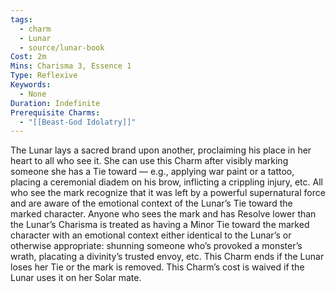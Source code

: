 ```yaml
---
tags:
  - charm
  - Lunar
  - source/lunar-book
Cost: 2m
Mins: Charisma 3, Essence 1
Type: Reflexive
Keywords:
  - None
Duration: Indefinite
Prerequisite Charms:
  - "[[Beast-God Idolatry]]"
---
```

The Lunar lays a sacred brand upon another, proclaiming his place in her heart to all who see it. She can use this Charm after visibly marking someone she has a Tie toward — e.g., applying war paint or a tattoo, placing a ceremonial diadem on his brow, inflicting a crippling injury, etc. All who see the mark recognize that it was left by a powerful supernatural force and are aware of the emotional context of the Lunar’s Tie toward the marked character. Anyone who sees the mark and has Resolve lower than the Lunar’s Charisma is treated as having a Minor Tie toward the marked character with an emotional context either identical to the Lunar’s or otherwise appropriate: shunning someone who’s provoked a monster’s wrath, placating a divinity’s trusted envoy, etc. This Charm ends if the Lunar loses her Tie or the mark is removed. This Charm’s cost is waived if the Lunar uses it on her Solar mate.